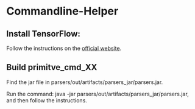 # Commandline-Helper

## Install TensorFlow: 

Follow the instructions on the [official website](https://www.tensorflow.org/versions/r0.9/get_started/os_setup.html).

## Build primitve_cmd_XX

Find the jar file in parsers/out/artifacts/parsers_jar/parsers.jar.

Run the command: java -jar parsers/out/artifacts/parsers_jar/parsers.jar, and then follow the instructions.
